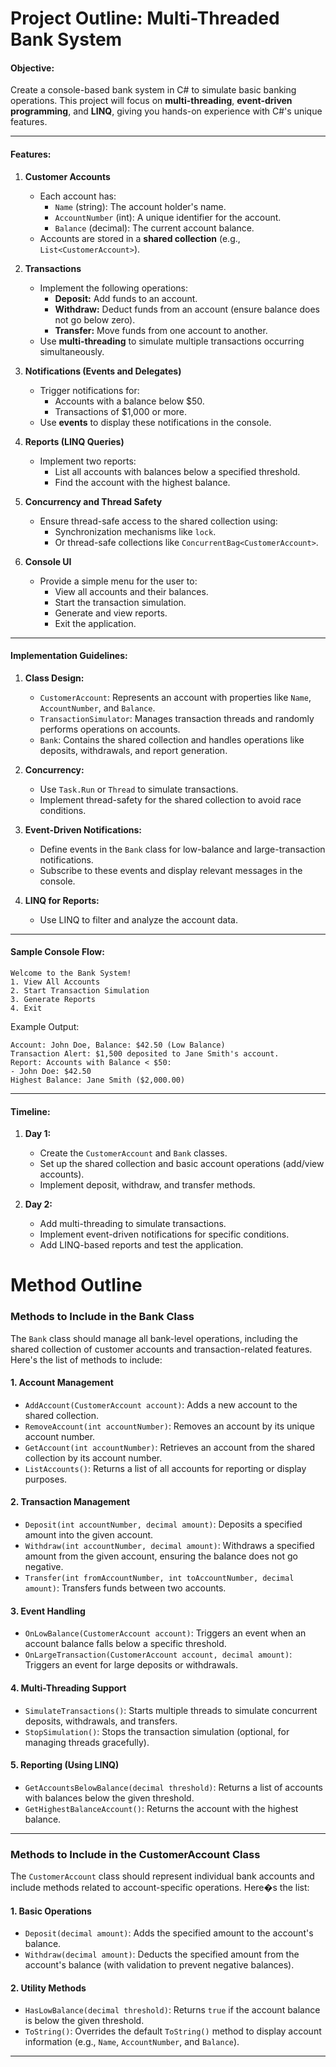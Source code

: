 # **Project Outline: Multi-Threaded Bank System**



#### **Objective:**
Create a console-based bank system in C# to simulate basic banking operations. This project will focus on **multi-threading**, **event-driven programming**, and **LINQ**, giving you hands-on experience with C#'s unique features.

---

#### **Features:**

1. **Customer Accounts**
   - Each account has:
     - `Name` (string): The account holder's name.
     - `AccountNumber` (int): A unique identifier for the account.
     - `Balance` (decimal): The current account balance.
   - Accounts are stored in a **shared collection** (e.g., `List<CustomerAccount>`).

2. **Transactions**
   - Implement the following operations:
     - **Deposit:** Add funds to an account.
     - **Withdraw:** Deduct funds from an account (ensure balance does not go below zero).
     - **Transfer:** Move funds from one account to another.
   - Use **multi-threading** to simulate multiple transactions occurring simultaneously.

3. **Notifications (Events and Delegates)**
   - Trigger notifications for:
     - Accounts with a balance below $50.
     - Transactions of $1,000 or more.
   - Use **events** to display these notifications in the console.

4. **Reports (LINQ Queries)**
   - Implement two reports:
     - List all accounts with balances below a specified threshold.
     - Find the account with the highest balance.

5. **Concurrency and Thread Safety**
   - Ensure thread-safe access to the shared collection using:
     - Synchronization mechanisms like `lock`.
     - Or thread-safe collections like `ConcurrentBag<CustomerAccount>`.

6. **Console UI**
   - Provide a simple menu for the user to:
     - View all accounts and their balances.
     - Start the transaction simulation.
     - Generate and view reports.
     - Exit the application.

---

#### **Implementation Guidelines:**

1. **Class Design:**
   - `CustomerAccount`: Represents an account with properties like `Name`, `AccountNumber`, and `Balance`.
   - `TransactionSimulator`: Manages transaction threads and randomly performs operations on accounts.
   - `Bank`: Contains the shared collection and handles operations like deposits, withdrawals, and report generation.

2. **Concurrency:**
   - Use `Task.Run` or `Thread` to simulate transactions.
   - Implement thread-safety for the shared collection to avoid race conditions.

3. **Event-Driven Notifications:**
   - Define events in the `Bank` class for low-balance and large-transaction notifications.
   - Subscribe to these events and display relevant messages in the console.

4. **LINQ for Reports:**
   - Use LINQ to filter and analyze the account data.

---

#### **Sample Console Flow:**
```
Welcome to the Bank System!
1. View All Accounts
2. Start Transaction Simulation
3. Generate Reports
4. Exit
```

Example Output:
```
Account: John Doe, Balance: $42.50 (Low Balance)
Transaction Alert: $1,500 deposited to Jane Smith's account.
Report: Accounts with Balance < $50:
- John Doe: $42.50
Highest Balance: Jane Smith ($2,000.00)
```

---

#### **Timeline:**
1. **Day 1:**
   - Create the `CustomerAccount` and `Bank` classes.
   - Set up the shared collection and basic account operations (add/view accounts).
   - Implement deposit, withdraw, and transfer methods.

2. **Day 2:**
   - Add multi-threading to simulate transactions.
   - Implement event-driven notifications for specific conditions.
   - Add LINQ-based reports and test the application.



# Method Outline

### **Methods to Include in the Bank Class**

The `Bank` class should manage all bank-level operations, including the shared collection of customer accounts and transaction-related features. Here's the list of methods to include:

#### 1. **Account Management**
- `AddAccount(CustomerAccount account)`: Adds a new account to the shared collection.
- `RemoveAccount(int accountNumber)`: Removes an account by its unique account number.
- `GetAccount(int accountNumber)`: Retrieves an account from the shared collection by its account number.
- `ListAccounts()`: Returns a list of all accounts for reporting or display purposes.

#### 2. **Transaction Management**
- `Deposit(int accountNumber, decimal amount)`: Deposits a specified amount into the given account.
- `Withdraw(int accountNumber, decimal amount)`: Withdraws a specified amount from the given account, ensuring the balance does not go negative.
- `Transfer(int fromAccountNumber, int toAccountNumber, decimal amount)`: Transfers funds between two accounts.

#### 3. **Event Handling**
- `OnLowBalance(CustomerAccount account)`: Triggers an event when an account balance falls below a specific threshold.
- `OnLargeTransaction(CustomerAccount account, decimal amount)`: Triggers an event for large deposits or withdrawals.

#### 4. **Multi-Threading Support**
- `SimulateTransactions()`: Starts multiple threads to simulate concurrent deposits, withdrawals, and transfers.
- `StopSimulation()`: Stops the transaction simulation (optional, for managing threads gracefully).

#### 5. **Reporting (Using LINQ)**
- `GetAccountsBelowBalance(decimal threshold)`: Returns a list of accounts with balances below the given threshold.
- `GetHighestBalanceAccount()`: Returns the account with the highest balance.

---

### **Methods to Include in the CustomerAccount Class**

The `CustomerAccount` class should represent individual bank accounts and include methods related to account-specific operations. Here�s the list:

#### 1. **Basic Operations**
- `Deposit(decimal amount)`: Adds the specified amount to the account's balance.
- `Withdraw(decimal amount)`: Deducts the specified amount from the account's balance (with validation to prevent negative balances).

#### 2. **Utility Methods**
- `HasLowBalance(decimal threshold)`: Returns `true` if the account balance is below the given threshold.
- `ToString()`: Overrides the default `ToString()` method to display account information (e.g., `Name`, `AccountNumber`, and `Balance`).

---
